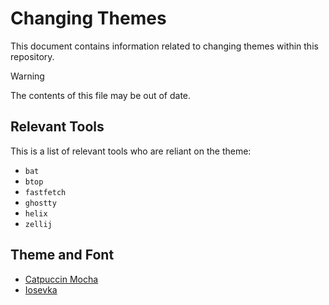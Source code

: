 # Changing Themes

This document contains information related to changing themes within this repository.

> [!WARNING]
> The contents of this file may be out of date.

## Relevant Tools

This is a list of relevant tools who are reliant on the theme:

- `bat`
- `btop`
- `fastfetch`
- `ghostty`
- `helix`
- `zellij` 

## Theme and Font

- [Catpuccin Mocha](https://catppuccin.com)
- [Iosevka](https://github.com/be5invis/Iosevka)
